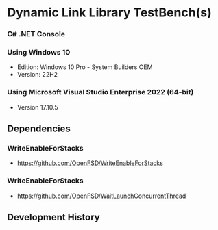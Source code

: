 # Dynamic Link Library TestBench(s)

### C# .NET Console


### Using Windows 10
- Edition: Windows 10 Pro - System Builders OEM
- Version: 22H2

### Using Microsoft Visual Studio Enterprise 2022 (64-bit) 
- Version 17.10.5

## Dependencies
### WriteEnableForStacks
- https://github.com/OpenFSD/WriteEnableForStacks

### WriteEnableForStacks
- https://github.com/OpenFSD/WaitLaunchConcurrentThread

## Development History
